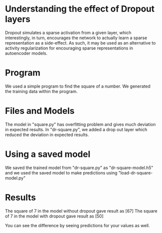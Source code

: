 # Understanding the effect of Dropout layers
Dropout simulates a sparse activation from a given layer, which interestingly, in turn, encourages the network to actually learn a sparse representation as a side-effect. As such, it may be used as an alternative to activity regularization for encouraging sparse representations in autoencoder models.

# Program
We used a simple program to find the square of a number. 
We generated the training data within the program.

# Files and Models
The model in "square.py" has overfitting problem and gives much deviation in expected results. In "dr-square.py", we added a drop out layer which reduced the deviation in expected results.

# Using a saved model
We saved the trained model from "dr-square.py" as "dr-square-model.h5" and we used the saved model to make predictions using "load-dr-square-model.py"

# Results
The square of 7 in the model without dropout gave result as [67] 
The square of 7 in the model with dropout gave result as [50]

You can see the difference by seeing predictions for your values as well.
